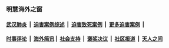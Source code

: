 
### 明慧海外之窗

####  [武汉肺炎](indexes/365.md?t=06241500) &nbsp;|&nbsp;  [迫害案例综述](indexes/328.md?t=06241500) &nbsp;|&nbsp; [迫害致死案例](indexes/277.md?t=06241500)  &nbsp;|&nbsp; [更多迫害案例](indexes/81.md?t=06241500)  &nbsp;|&nbsp; 
####  [时事评论](indexes/19.md?t=06241500) &nbsp;|&nbsp; [海外简讯](indexes/245.md?t=06241500)&nbsp;|&nbsp;  [社会支持](indexes/140.md?t=06241500) &nbsp;|&nbsp; [褒奖决议](indexes/282.md?t=06241500) &nbsp;|&nbsp; [社区报道](indexes/91.md?t=06241500)  &nbsp;|&nbsp; [天人之间](indexes/78.md?t=06241500) 

